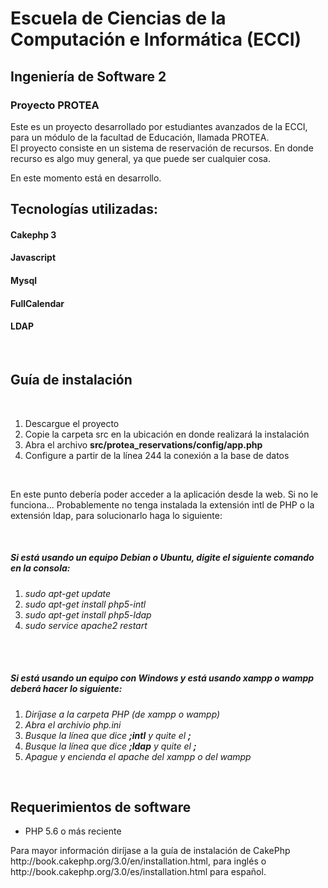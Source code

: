 # Escuela de Ciencias de la Computación e Informática (ECCI)
## Ingeniería de Software 2
### Proyecto PROTEA

Este es un proyecto desarrollado por estudiantes avanzados de la ECCI, para un módulo de la facultad de Educación, llamada PROTEA.<br>
El proyecto consiste en un sistema de reservación de recursos. En donde recurso es algo muy general, ya que puede ser cualquier cosa.<br>

En este momento está en desarrollo. <br>

## Tecnologías utilizadas:
#### Cakephp 3
#### Javascript
#### Mysql
#### FullCalendar
#### LDAP
<br>

## Guía de instalación
<br>

<ol>
  <li> Descargue el proyecto</li>
  <li> Copie la carpeta src en la ubicación en donde realizará la instalación</li>
  <li> Abra el archivo <strong>src/protea_reservations/config/app.php</strong> </li>
  <li> Configure a partir de la línea 244 la conexión a la base de datos </li>
</ol>

  <br>
  <p>En este punto debería poder acceder a la aplicación desde la web. Si no le funciona... Probablemente no tenga instalada la extensión intl de PHP o la extensión ldap, para solucionarlo haga lo siguiente: </p>
  
  <br>
  <h5> Si está usando un equipo Debian o Ubuntu, digite el siguiente comando en la consola:</h5>
  <ol>
    <li><i> sudo apt-get update</i></li>
    <li><i> sudo apt-get install php5-intl</i></li>
    <li><i> sudo apt-get install php5-ldap</i></li>
    <li><i> sudo service apache2 restart</i></li>
  </ol>
  <br>
  <br>
  
  <h5> Si está usando un equipo con Windows y está usando xampp o wampp deberá hacer lo siguiente:</h5> 
    <ol>
    <li><i>Diríjase a la carpeta PHP (de xampp o wampp)</i></li>
    <li><i>Abra el archivio php.ini</i></li>
    <li><i>Busque la línea que dice <strong>;intl</strong> y quite el <strong>;</strong></i></li>
    <li><i>Busque la línea que dice <strong>;ldap</strong> y quite el <strong>;</strong></i></li>
    <li><i>Apague y encienda el apache del xampp o del wampp</i></li>
  </ol>
  <br>
  
  ## Requerimientos de software
  
  <ul>
    <li>PHP 5.6 o más reciente</li>
  </ul>
  
  
  <p> Para mayor información diríjase a la guía de instalación de CakePhp http://book.cakephp.org/3.0/en/installation.html, para inglés o http://book.cakephp.org/3.0/es/installation.html para español. </p>


